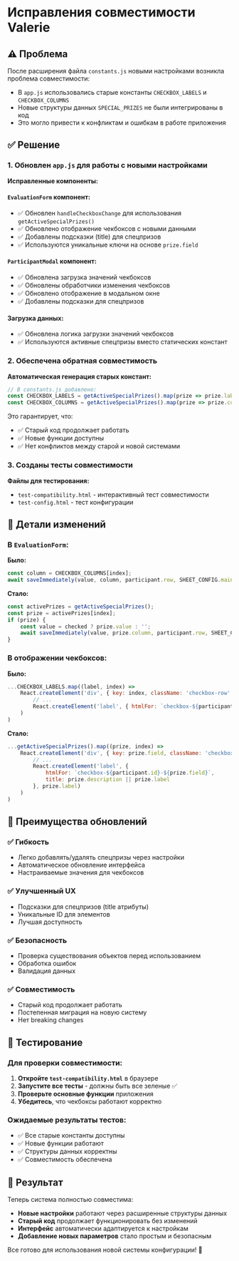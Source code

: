 # Исправления совместимости Valerie

## ⚠️ Проблема

После расширения файла `constants.js` новыми настройками возникла проблема совместимости:
- В `app.js` использовались старые константы `CHECKBOX_LABELS` и `CHECKBOX_COLUMNS`
- Новые структуры данных `SPECIAL_PRIZES` не были интегрированы в код
- Это могло привести к конфликтам и ошибкам в работе приложения

## ✅ Решение

### 1. Обновлен `app.js` для работы с новыми настройками

**Исправленные компоненты:**

#### `EvaluationForm` компонент:
- ✅ Обновлен `handleCheckboxChange` для использования `getActiveSpecialPrizes()`
- ✅ Обновлено отображение чекбоксов с новыми данными
- ✅ Добавлены подсказки (title) для спецпризов
- ✅ Используются уникальные ключи на основе `prize.field`

#### `ParticipantModal` компонент:
- ✅ Обновлена загрузка значений чекбоксов
- ✅ Обновлены обработчики изменения чекбоксов
- ✅ Обновлено отображение в модальном окне
- ✅ Добавлены подсказки для спецпризов

#### Загрузка данных:
- ✅ Обновлена логика загрузки значений чекбоксов
- ✅ Используются активные спецпризы вместо статических констант

### 2. Обеспечена обратная совместимость

**Автоматическая генерация старых констант:**
```javascript
// В constants.js добавлено:
const CHECKBOX_LABELS = getActiveSpecialPrizes().map(prize => prize.label);
const CHECKBOX_COLUMNS = getActiveSpecialPrizes().map(prize => prize.column);
```

Это гарантирует, что:
- ✅ Старый код продолжает работать
- ✅ Новые функции доступны
- ✅ Нет конфликтов между старой и новой системами

### 3. Созданы тесты совместимости

**Файлы для тестирования:**
- `test-compatibility.html` - интерактивный тест совместимости
- `test-config.html` - тест конфигурации

## 🔧 Детали изменений

### В `EvaluationForm`:

**Было:**
```javascript
const column = CHECKBOX_COLUMNS[index];
await saveImmediately(value, column, participant.row, SHEET_CONFIG.mainSheet);
```

**Стало:**
```javascript
const activePrizes = getActiveSpecialPrizes();
const prize = activePrizes[index];
if (prize) {
    const value = checked ? prize.value : '';
    await saveImmediately(value, prize.column, participant.row, SHEET_CONFIG.mainSheet);
}
```

### В отображении чекбоксов:

**Было:**
```javascript
...CHECKBOX_LABELS.map((label, index) => 
    React.createElement('div', { key: index, className: 'checkbox-row' },
        // ...
        React.createElement('label', { htmlFor: `checkbox-${participant.id}-${index}` }, label)
    )
)
```

**Стало:**
```javascript
...getActiveSpecialPrizes().map((prize, index) => 
    React.createElement('div', { key: prize.field, className: 'checkbox-row' },
        // ...
        React.createElement('label', { 
            htmlFor: `checkbox-${participant.id}-${prize.field}`,
            title: prize.description || prize.label
        }, prize.label)
    )
)
```

## 🎯 Преимущества обновлений

### ✅ Гибкость
- Легко добавлять/удалять спецпризы через настройки
- Автоматическое обновление интерфейса
- Настраиваемые значения для чекбоксов

### ✅ Улучшенный UX
- Подсказки для спецпризов (title атрибуты)
- Уникальные ID для элементов
- Лучшая доступность

### ✅ Безопасность
- Проверка существования объектов перед использованием
- Обработка ошибок
- Валидация данных

### ✅ Совместимость
- Старый код продолжает работать
- Постепенная миграция на новую систему
- Нет breaking changes

## 🧪 Тестирование

### Для проверки совместимости:

1. **Откройте `test-compatibility.html`** в браузере
2. **Запустите все тесты** - должны быть все зеленые ✅
3. **Проверьте основные функции** приложения
4. **Убедитесь**, что чекбоксы работают корректно

### Ожидаемые результаты тестов:

- ✅ Все старые константы доступны
- ✅ Новые функции работают
- ✅ Структуры данных корректны
- ✅ Совместимость обеспечена

## 🚀 Результат

Теперь система полностью совместима:

- **Новые настройки** работают через расширенные структуры данных
- **Старый код** продолжает функционировать без изменений
- **Интерфейс** автоматически адаптируется к настройкам
- **Добавление новых параметров** стало простым и безопасным

Все готово для использования новой системы конфигурации! 🎉
